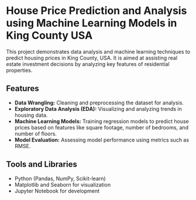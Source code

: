 # House Price Prediction and Analysis using Machine Learning Models in King County USA

This project demonstrates data analysis and machine learning techniques to predict housing prices in King County, USA. It is aimed at assisting real estate investment decisions by analyzing key features of residential properties.

## Features
- **Data Wrangling:** Cleaning and preprocessing the dataset for analysis.
- **Exploratory Data Analysis (EDA):** Visualizing and analyzing trends in housing data.
- **Machine Learning Models:** Training regression models to predict house prices based on features like square footage, number of bedrooms, and number of floors.
- **Model Evaluation:** Assessing model performance using metrics such as RMSE.

## Tools and Libraries
- Python (Pandas, NumPy, Scikit-learn)
- Matplotlib and Seaborn for visualization
- Jupyter Notebook for development

